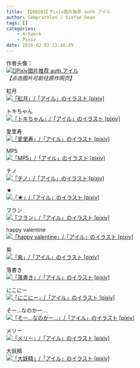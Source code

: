 ```yaml
---
title: 【160203】Pixiv图片推荐 auth アイル
author: Semprathlon / Simfae Dean
tags: []
categories:
	- Artwork
	- Pixiv
date: 2016-02-03 11:48:45
---
```

作者头像：<br />[<img src="__ASSETS_HOST_NAME__/2017/03/10395623_60878c822014f6c3983171b8fae7f72e_170.png" alt="[]Pixiv图片推荐 auth.アイル"/>](http://www.pixiv.net/member.php?id=599170)<br /><em>【点击图片可前往原作网页】</em>

紅月<br />[<img width="1016" height="1476" style="display:none;" data-src="http://i3.pixiv.net/img-original/img/2012/12/07/00/20/20/31953026_p0.jpg" src="__ASSETS_HOST_NAME__/2017/03/31953026_p0.jpg" alt="「紅月」/「アイル」のイラスト [pixiv]"/><img src="__ASSETS_HOST_NAME__/2017/03/31953026_p0_master1200.jpg" alt="「紅月」/「アイル」のイラスト [pixiv]"/>](http://www.pixiv.net/member_illust.php?illust_id=31953026&amp;mode=medium)<br />
<!--more-->

トキちゃん<br />[<img width="800" height="1078" style="display:none;" data-src="http://i3.pixiv.net/img-original/img/2017/03/02/02/07/23/61704774_p0.jpg" src="__ASSETS_HOST_NAME__/2017/03/61704774_p0.jpg" alt="「トキちゃん」/「アイル」のイラスト [pixiv]"/><img src="__ASSETS_HOST_NAME__/2017/03/61704774_p0_master1200.jpg" alt="「トキちゃん」/「アイル」のイラスト [pixiv]"/>](http://www.pixiv.net/member_illust.php?illust_id=61704774&amp;mode=medium)<br />

愛里寿<br />[<img width="1031" height="1443" style="display:none;" data-src="http://i3.pixiv.net/img-original/img/2016/11/17/02/13/45/59982690_p0.jpg" src="__ASSETS_HOST_NAME__/2017/03/59982690_p0.jpg" alt="「愛里寿」/「アイル」のイラスト [pixiv]"/><img src="__ASSETS_HOST_NAME__/2017/03/59982690_p0_master1200.jpg" alt="「愛里寿」/「アイル」のイラスト [pixiv]"/>](http://www.pixiv.net/member_illust.php?illust_id=59982690&amp;mode=medium)<br />

MP5<br />[<img width="762" height="947" style="display:none;" data-src="http://i3.pixiv.net/img-original/img/2016/08/09/03/31/20/58335506_p0.jpg" src="__ASSETS_HOST_NAME__/2017/03/58335506_p0.jpg" alt="「MP5」/「アイル」のイラスト [pixiv]"/><img src="__ASSETS_HOST_NAME__/2017/03/58335506_p0_master1200.jpg" alt="「MP5」/「アイル」のイラスト [pixiv]"/>](http://www.pixiv.net/member_illust.php?illust_id=58335506&amp;mode=medium)<br />

チノ<br />[<img width="1280" height="1026" style="display:none;" data-src="http://i3.pixiv.net/img-original/img/2016/06/18/00/27/20/57452870_p0.jpg" src="__ASSETS_HOST_NAME__/2017/03/57452870_p0.jpg" alt="「チノ」/「アイル」のイラスト [pixiv]"/><img src="__ASSETS_HOST_NAME__/2017/03/57452870_p0_master1200.jpg" alt="「チノ」/「アイル」のイラスト [pixiv]"/>](http://www.pixiv.net/member_illust.php?illust_id=57452870&amp;mode=medium)<br />

★<br />[<img width="1200" height="1694" style="display:none;" data-src="http://i2.pixiv.net/img-original/img/2016/01/17/18/19/41/54763881_p0.jpg" src="__ASSETS_HOST_NAME__/2017/03/54763881_p0.jpg" alt="「★」/「アイル」のイラスト [pixiv]"/><img src="__ASSETS_HOST_NAME__/2017/03/54763881_p0_master1200.jpg" alt="「★」/「アイル」のイラスト [pixiv]"/>](http://www.pixiv.net/member_illust.php?illust_id=54763881&amp;mode=medium)<br />

フラン<br />[<img width="800" height="1130" style="display:none;" data-src="http://i1.pixiv.net/img-original/img/2015/02/28/01/51/11/49001192_p0.jpg" src="__ASSETS_HOST_NAME__/2017/03/49001192_p0.jpg" alt="「フラン」/「アイル」のイラスト [pixiv]"/><img src="__ASSETS_HOST_NAME__/2017/03/49001192_p0_master1200.jpg" alt="「フラン」/「アイル」のイラスト [pixiv]"/>](http://www.pixiv.net/member_illust.php?illust_id=49001192&amp;mode=medium)<br />

happy valentine<br />[<img width="1024" height="1197" style="display:none;" data-src="http://i3.pixiv.net/img-original/img/2015/02/14/20/02/37/48749890_p0.jpg" src="__ASSETS_HOST_NAME__/2017/03/48749890_p0.jpg" alt="「happy valentine」/「アイル」のイラスト [pixiv]"/><img src="__ASSETS_HOST_NAME__/2017/03/48749890_p0_master1200.jpg" alt="「happy valentine」/「アイル」のイラスト [pixiv]"/>](http://www.pixiv.net/member_illust.php?illust_id=48749890&amp;mode=medium)<br />

紫<br />[<img width="800" height="1163" style="display:none;" data-src="http://i2.pixiv.net/img-original/img/2014/07/09/02/15/31/44597093_p0.jpg" src="__ASSETS_HOST_NAME__/2017/03/44597093_p0.jpg" alt="「紫」/「アイル」のイラスト [pixiv]"/><img src="__ASSETS_HOST_NAME__/2017/03/44597093_p0_master1200.jpg" alt="「紫」/「アイル」のイラスト [pixiv]"/>](http://www.pixiv.net/member_illust.php?illust_id=44597093&amp;mode=medium)<br />

落書き<br />[<img width="624" height="685" style="display:none;" data-src="http://i2.pixiv.net/img-original/img/2014/07/07/01/30/56/44555105_p0.png" src="__ASSETS_HOST_NAME__/2017/03/44555105_p0.png" alt="「落書き」/「アイル」のイラスト [pixiv]"/><img src="__ASSETS_HOST_NAME__/2017/03/44555105_p0_master1200.jpg" alt="「落書き」/「アイル」のイラスト [pixiv]"/>](http://www.pixiv.net/member_illust.php?illust_id=44555105&amp;mode=medium)<br />

にこにー<br />[<img width="600" height="600" style="display:none;" data-src="http://i3.pixiv.net/img-original/img/2014/07/03/23/53/19/44481182_p0.jpg" src="__ASSETS_HOST_NAME__/2017/03/44481182_p0.jpg" alt="「にこにー」/「アイル」のイラスト [pixiv]"/><img src="__ASSETS_HOST_NAME__/2017/03/44481182_p0_master1200.jpg" alt="「にこにー」/「アイル」のイラスト [pixiv]"/>](http://www.pixiv.net/member_illust.php?illust_id=44481182&amp;mode=medium)<br />

そー...なのかー...<br />[<img width="2048" height="2896" style="display:none;" data-src="http://i3.pixiv.net/img-original/img/2014/06/21/00/05/21/44208518_p0.jpg" src="__ASSETS_HOST_NAME__/2017/03/44208518_p0.jpg" alt="「そー...なのかー...」/「アイル」のイラスト [pixiv]"/><img src="__ASSETS_HOST_NAME__/2017/03/44208518_p0_master1200.jpg" alt="「そー...なのかー...」/「アイル」のイラスト [pixiv]"/>](http://www.pixiv.net/member_illust.php?illust_id=44208518&amp;mode=medium)<br />

メリー<br />[<img width="609" height="885" style="display:none;" data-src="http://i2.pixiv.net/img-original/img/2014/06/17/01/26/16/44139413_p0.jpg" src="__ASSETS_HOST_NAME__/2017/03/44139413_p0.jpg" alt="「メリー」/「アイル」のイラスト [pixiv]"/><img src="__ASSETS_HOST_NAME__/2017/03/44139413_p0_master1200.jpg" alt="「メリー」/「アイル」のイラスト [pixiv]"/>](http://www.pixiv.net/member_illust.php?illust_id=44139413&amp;mode=medium)<br />

大妖精<br />[<img width="660" height="775" style="display:none;" data-src="http://i3.pixiv.net/img-original/img/2014/06/16/02/11/40/44122418_p0.png" src="__ASSETS_HOST_NAME__/2017/03/44122418_p0.png" alt="「大妖精」/「アイル」のイラスト [pixiv]"/><img src="__ASSETS_HOST_NAME__/2017/03/44122418_p0_master1200.jpg" alt="「大妖精」/「アイル」のイラスト [pixiv]"/>](http://www.pixiv.net/member_illust.php?illust_id=44122418&amp;mode=medium)<br />
